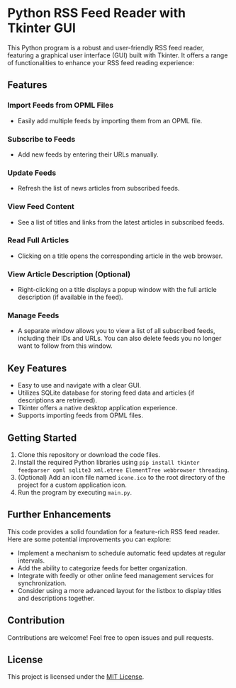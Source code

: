 # Python RSS Feed Reader with Tkinter GUI

This Python program is a robust and user-friendly RSS feed reader, featuring a graphical user interface (GUI) built with Tkinter. It offers a range of functionalities to enhance your RSS feed reading experience:

## Features

### Import Feeds from OPML Files
- Easily add multiple feeds by importing them from an OPML file.

### Subscribe to Feeds
- Add new feeds by entering their URLs manually.

### Update Feeds
- Refresh the list of news articles from subscribed feeds.

### View Feed Content
- See a list of titles and links from the latest articles in subscribed feeds.

### Read Full Articles
- Clicking on a title opens the corresponding article in the web browser.

### View Article Description (Optional)
- Right-clicking on a title displays a popup window with the full article description (if available in the feed).

### Manage Feeds
- A separate window allows you to view a list of all subscribed feeds, including their IDs and URLs. You can also delete feeds you no longer want to follow from this window.

## Key Features

- Easy to use and navigate with a clear GUI.
- Utilizes SQLite database for storing feed data and articles (if descriptions are retrieved).
- Tkinter offers a native desktop application experience.
- Supports importing feeds from OPML files.

## Getting Started

1. Clone this repository or download the code files.
2. Install the required Python libraries using `pip install tkinter feedparser opml sqlite3 xml.etree ElementTree webbrowser threading`.
3. (Optional) Add an icon file named `icone.ico` to the root directory of the project for a custom application icon.
4. Run the program by executing `main.py`.

## Further Enhancements

This code provides a solid foundation for a feature-rich RSS feed reader. Here are some potential improvements you can explore:

- Implement a mechanism to schedule automatic feed updates at regular intervals.
- Add the ability to categorize feeds for better organization.
- Integrate with feedly or other online feed management services for synchronization.
- Consider using a more advanced layout for the listbox to display titles and descriptions together.

## Contribution

Contributions are welcome! Feel free to open issues and pull requests.

## License

This project is licensed under the [MIT License](LICENSE).